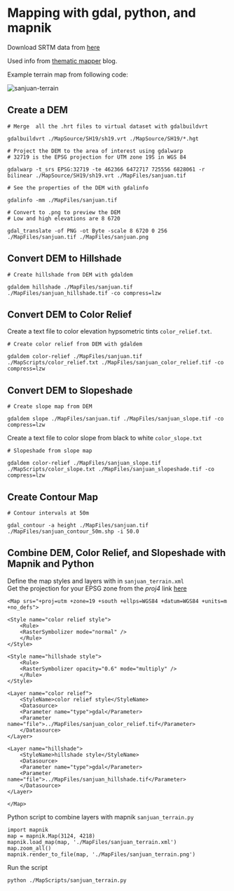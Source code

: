 # Mapping with gdal, python, and mapnik
Download SRTM data from [here](http://www.viewfinderpanoramas.org/dem3.html#andes)  

Used info from [thematic mapper](http://blog.thematicmapping.org/2012/06/digital-terrain-modeling-and-mapping.html) blog.

Example terrain map from following code:
  
![sanjuan-terrain](https://raw.githubusercontent.com/srmulcahy/ArgentinaBaseMap/master/MapFiles/sanjuan_terrain.png)

## Create a DEM

	# Merge  all the .hrt files to virtual dataset with gdalbuildvrt

	gdalbuildvrt ./MapSource/SH19/sh19.vrt ./MapSource/SH19/*.hgt

	# Project the DEM to the area of interest using gdalwarp
	# 32719 is the EPSG projection for UTM zone 19S in WGS 84

	gdalwarp -t_srs EPSG:32719 -te 462366 6472717 725556 6828061 -r bilinear ./MapSource/SH19/sh19.vrt ./MapFiles/sanjuan.tif

	# See the properties of the DEM with gdalinfo
	
	gdalinfo -mm ./MapFiles/sanjuan.tif

	# Convert to .png to preview the DEM
	# Low and high elevations are 8 6720
	
	gdal_translate -of PNG -ot Byte -scale 8 6720 0 256 ./MapFiles/sanjuan.tif ./MapFiles/sanjuan.png
	

## Convert DEM to Hillshade

	# Create hillshade from DEM with gdaldem
	
	gdaldem hillshade ./MapFiles/sanjuan.tif ./MapFiles/sanjuan_hillshade.tif -co compress=lzw


## Convert DEM to Color Relief

Create a text file to color elevation hypsometric tints `color_relief.txt`.

	# Create color relief from DEM with gdaldem

	gdaldem color-relief ./MapFiles/sanjuan.tif ./MapScripts/color_relief.txt ./MapFiles/sanjuan_color_relief.tif -co compress=lzw


## Convert DEM to Slopeshade

	# Create slope map from DEM
	
	gdaldem slope ./MapFiles/sanjuan.tif ./MapFiles/sanjuan_slope.tif -co compress=lzw

Create a text file to color slope from black to white `color_slope.txt`

	# Slopeshade from slope map	
	
	gdaldem color-relief ./MapFiles/sanjuan_slope.tif ./MapScripts/color_slope.txt ./MapFiles/sanjuan_slopeshade.tif -co compress=lzw


## Create Contour Map
	
	# Contour intervals at 50m	

	gdal_contour -a height ./MapFiles/sanjuan.tif ./MapFiles/sanjuan_contour_50m.shp -i 50.0


## Combine DEM, Color Relief, and Slopeshade with Mapnik and Python

Define the map styles and layers with in `sanjuan_terrain.xml`  
Get the projection for your EPSG zone from the *proj4* link [here](http://spatialreference.org/ref/epsg/32719/)

	<Map srs="+proj=utm +zone=19 +south +ellps=WGS84 +datum=WGS84 +units=m +no_defs">
 
  	<Style name="color relief style">
    	<Rule>
      	<RasterSymbolizer mode="normal" />
    	</Rule>
  	</Style>

  	<Style name="hillshade style">
    	<Rule>
      	<RasterSymbolizer opacity="0.6" mode="multiply" />
    	</Rule>
  	</Style>
 
  	<Layer name="color relief">
    	<StyleName>color relief style</StyleName>
    	<Datasource>
      	<Parameter name="type">gdal</Parameter>
      	<Parameter name="file">../MapFiles/sanjuan_color_relief.tif</Parameter>
    	</Datasource>
  	</Layer>

  	<Layer name="hillshade">
    	<StyleName>hillshade style</StyleName>
    	<Datasource>
      	<Parameter name="type">gdal</Parameter>
      	<Parameter name="file">../MapFiles/sanjuan_hillshade.tif</Parameter>
    	</Datasource>
  	</Layer>
 
	</Map>

Python script to combine layers with mapnik `sanjuan_terrain.py`

	import mapnik
	map = mapnik.Map(3124, 4218)
	mapnik.load_map(map, './MapFiles/sanjuan_terrain.xml')
	map.zoom_all() 
	mapnik.render_to_file(map, './MapFiles/sanjuan_terrain.png')

Run the script

	python ./MapScripts/sanjuan_terrain.py


